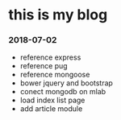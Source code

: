 # this is my blog

### 2018-07-02
* reference express
* reference pug
* reference mongoose
* bower jquery and bootstrap
* conect mongodb on mlab
* load index list page
* add article module